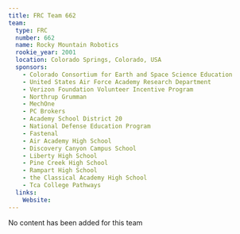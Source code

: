 ```yaml
---
title: FRC Team 662
team:
  type: FRC
  number: 662
  name: Rocky Mountain Robotics
  rookie_year: 2001
  location: Colorado Springs, Colorado, USA
  sponsors:
    - Colorado Consortium for Earth and Space Science Education
    - United States Air Force Academy Research Department
    - Verizon Foundation Volunteer Incentive Program
    - Northrup Grumman
    - MechOne
    - PC Brokers
    - Academy School District 20
    - National Defense Education Program
    - Fastenal
    - Air Academy High School
    - Discovery Canyon Campus School
    - Liberty High School
    - Pine Creek High School
    - Rampart High School
    - the Classical Academy High School
    - Tca College Pathways
  links:
    Website: 
---
```

No content has been added for this team